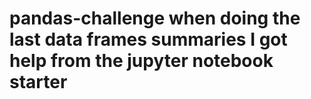 # pandas-challenge when doing the last data frames summaries I got help from the jupyter notebook starter 
